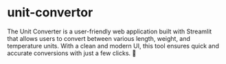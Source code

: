 # unit-convertor
The Unit Converter is a user-friendly web application built with Streamlit that allows users to convert between various length, weight, and temperature units. With a clean and modern UI, this tool ensures quick and accurate conversions with just a few clicks. 🚀

